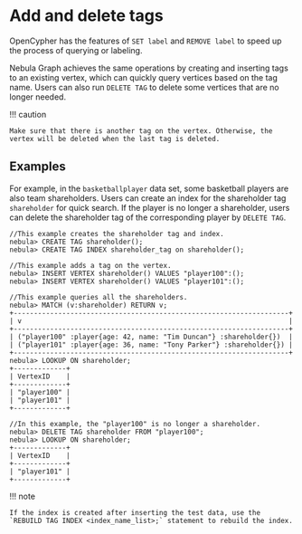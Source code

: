 # Add and delete tags

OpenCypher has the features of `SET label` and `REMOVE label` to speed up the process of querying or labeling.

Nebula Graph achieves the same operations by creating and inserting tags to an existing vertex, which can quickly query vertices based on the tag name. Users can also run `DELETE TAG` to delete some vertices that are no longer needed.

!!! caution

    Make sure that there is another tag on the vertex. Otherwise, the vertex will be deleted when the last tag is deleted.

## Examples

For example, in the `basketballplayer` data set, some basketball players are also team shareholders. Users can create an index for the shareholder tag `shareholder` for quick search. If the player is no longer a shareholder, users can delete the shareholder tag of the corresponding player by `DELETE TAG`.

```ngql
//This example creates the shareholder tag and index.
nebula> CREATE TAG shareholder();
nebula> CREATE TAG INDEX shareholder_tag on shareholder();

//This example adds a tag on the vertex.
nebula> INSERT VERTEX shareholder() VALUES "player100":();
nebula> INSERT VERTEX shareholder() VALUES "player101":();

//This example queries all the shareholders.
nebula> MATCH (v:shareholder) RETURN v;
+--------------------------------------------------------------------+
| v                                                                  |
+--------------------------------------------------------------------+
| ("player100" :player{age: 42, name: "Tim Duncan"} :shareholder{})  |
| ("player101" :player{age: 36, name: "Tony Parker"} :shareholder{}) |
+--------------------------------------------------------------------+
nebula> LOOKUP ON shareholder;
+-------------+
| VertexID    |
+-------------+
| "player100" |
| "player101" |
+-------------+

//In this example, the "player100" is no longer a shareholder.
nebula> DELETE TAG shareholder FROM "player100";
nebula> LOOKUP ON shareholder;
+-------------+
| VertexID    |
+-------------+
| "player101" |
+-------------+
```

!!! note

    If the index is created after inserting the test data, use the `REBUILD TAG INDEX <index_name_list>;` statement to rebuild the index.
